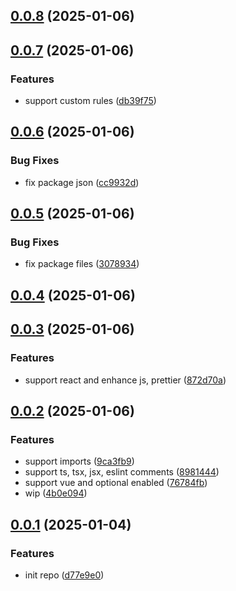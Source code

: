 ## [0.0.8](https://github.com/configurajs/eslint/compare/v0.0.7...v0.0.8) (2025-01-06)

## [0.0.7](https://github.com/configurajs/eslint/compare/v0.0.6...v0.0.7) (2025-01-06)

### Features

- support custom rules ([db39f75](https://github.com/configurajs/eslint/commit/db39f755c5085982c9113e492cbde5fe6d897a22))

## [0.0.6](https://github.com/configurajs/eslint/compare/v0.0.5...v0.0.6) (2025-01-06)

### Bug Fixes

- fix package json ([cc9932d](https://github.com/configurajs/eslint/commit/cc9932d701386ee5ec5ab666dc88a4da6e8efc6e))

## [0.0.5](https://github.com/configurajs/eslint/compare/v0.0.4...v0.0.5) (2025-01-06)

### Bug Fixes

- fix package files ([3078934](https://github.com/configurajs/eslint/commit/30789345e07eaf5f2e1e357aa4601a0c26590d15))

## [0.0.4](https://github.com/configurajs/eslint/compare/v0.0.3...v0.0.4) (2025-01-06)

## [0.0.3](https://github.com/configurajs/eslint/compare/v0.0.2...v0.0.3) (2025-01-06)

### Features

- support react and enhance js, prettier ([872d70a](https://github.com/configurajs/eslint/commit/872d70ab1b3f76d53279aaac296ec94482a12d48))

## [0.0.2](https://github.com/configurajs/eslint/compare/v0.0.1...v0.0.2) (2025-01-06)

### Features

- support imports ([9ca3fb9](https://github.com/configurajs/eslint/commit/9ca3fb99bdb3e091d8a1cf2f2d78cf2cdc04bcb5))
- support ts, tsx, jsx, eslint comments ([8981444](https://github.com/configurajs/eslint/commit/89814446452f0cd56db76fee63162c5018310b40))
- support vue and optional enabled ([76784fb](https://github.com/configurajs/eslint/commit/76784fb0ab19051416cf0c056e0eac1a91320c89))
- wip ([4b0e094](https://github.com/configurajs/eslint/commit/4b0e0946129bafed3afee4717c3def61871372e3))

## [0.0.1](https://github.com/configurajs/eslint/compare/d77e9e0f9b7aac9e6a0e231c981918afeaa41ee6...v0.0.1) (2025-01-04)

### Features

- init repo ([d77e9e0](https://github.com/configurajs/eslint/commit/d77e9e0f9b7aac9e6a0e231c981918afeaa41ee6))
